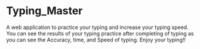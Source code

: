 # Typing_Master
A web application to practice your typing and increase your typing speed.
You can see the results of your typing practice after completing of typing as you can see the Accuracy, time, and Speed of typing.
Enjoy your typing!!
